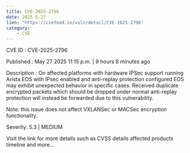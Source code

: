 ```yaml
---
title: CVE-2025-2796
date: 2025-5-27
lien: "https://cvefeed.io/vuln/detail/CVE-2025-2796"
category:
    - CVE
---
```


CVE ID : CVE-2025-2796

Published :  May 27
2025
11:15 p.m. | 9 hours
8 minutes ago

Description : On affected platforms with hardware IPSec support running Arista EOS with IPsec enabled and anti-replay protection configured
EOS may exhibit unexpected behavior in specific cases. Received duplicate encrypted packets
which should be dropped under normal anti-replay protection
will instead be forwarded due to this vulnerability.

Note: this issue does not affect VXLANSec or MACSec encryption functionality.

Severity: 5.3 | MEDIUM

Visit the link for more details
such as CVSS details
affected products
timeline
and more...
